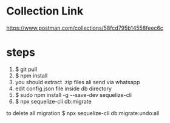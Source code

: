 # Collection Link

https://www.postman.com/collections/58fcd795b14558feec6c

# steps

1. $ git pull
2. $ npm install
3. you should extract .zip files ali send via whatsapp
4. edit config.json file inside db directory
5. $ sudo npm install -g --save-dev sequelize-cli
6. $ npx sequelize-cli db:migrate

to delete all migration $ npx sequelize-cli db:migrate:undo:all
